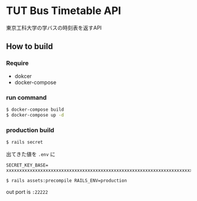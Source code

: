 # TUT Bus Timetable API
東京工科大学の学バスの時刻表を返すAPI

## How to build

### Require
* dokcer
* docker-compose

### run command
```bash
$ docker-compose build
$ docker-compose up -d
```

### production build
```bash
$ rails secret
```

出てきた値を `.env` に
```enviroment
SECRET_KEY_BASE= xxxxxxxxxxxxxxxxxxxxxxxxxxxxxxxxxxxxxxxxxxxxxxxxxxxxxxxxxxxxxxxxxxxxxxxxxxxxxxxxxxxxxxxxxxxxxxxxxxxxxxxxxxxxxxxxxxxxxxxxxxxxxxxx
```

```bash
$ rails assets:precompile RAILS_ENV=production
```

out port is `:22222`

